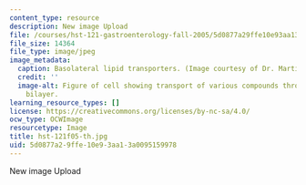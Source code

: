 ```yaml
---
content_type: resource
description: New image Upload
file: /courses/hst-121-gastroenterology-fall-2005/5d0877a29ffe10e93aa13a0095159978_hst-121f05-th.jpg
file_size: 14364
file_type: image/jpeg
image_metadata:
  caption: Basolateral lipid transporters. (Image courtesy of Dr. Martin Carey.)
  credit: ''
  image-alt: Figure of cell showing transport of various compounds through the lipid
    bilayer.
learning_resource_types: []
license: https://creativecommons.org/licenses/by-nc-sa/4.0/
ocw_type: OCWImage
resourcetype: Image
title: hst-121f05-th.jpg
uid: 5d0877a2-9ffe-10e9-3aa1-3a0095159978
---
```

New image Upload